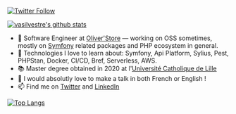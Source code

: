 <p>
  <a href="(https://twitter.com/valentinsilves">
    <img alt="Twitter Follow" src="https://img.shields.io/twitter/follow/valentinsilves?label=Follow&logo=twitter">
  </a>
</p>

[![vasilvestre's github stats](https://github-readme-stats.vercel.app/api?username=vasilvestre&count_private=1)](https://github.com/vasilvestre)

- 🔭 Software Engineer at [Oliver'Store](https://www.stores-discount.com/) — working on OSS sometimes, mostly on [Symfony](https://symfony.com/) related packages and PHP ecosystem in general.
- 🌱 Technologies I love to learn about: Symfony, Api Platform, Sylius, Pest, PHPStan, Docker, CI/CD, Bref, Serverless, AWS.
- 📚 Master degree obtained in 2020 at l'[Université Catholique de Lille](https://www.univ-catholille.fr/)
- 🎤 I would absolutly love to make a talk in both French or English !
- 📫 Find me on [Twitter](https://twitter.com/valentinsilves) and [LinkedIn](https://www.linkedin.com/in/v-silvestre/)

[![Top Langs](https://github-readme-stats.vercel.app/api/top-langs/?username=vasilvestre&layout=compact)](https://github.com/vasilvestre)
